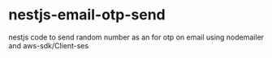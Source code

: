 # nestjs-email-otp-send
nestjs code to send random number as an for otp on email using nodemailer and aws-sdk/Client-ses
